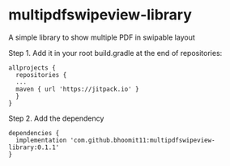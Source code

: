 # multipdfswipeview-library
A simple library to show multiple PDF in swipable layout

Step 1. Add it in your root build.gradle at the end of repositories:

    allprojects {
      repositories {
      ...
      maven { url 'https://jitpack.io' }
      }
    }
    
Step 2. Add the dependency
  
    dependencies {
      implementation 'com.github.bhoomit11:multipdfswipeview-library:0.1.1'
    } 
